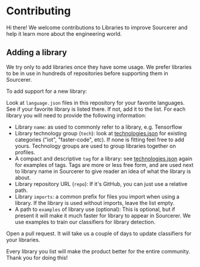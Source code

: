 # Contributing

Hi there! We welcome contributions to Libraries to improve Sourcerer and help it learn more about the engineering world.

## Adding a library

We try only to add libraries once they have some usage. We prefer libraries to be in use in hundreds of repositories before supporting them in Sourcerer.

To add support for a new library:

Look at `language.json` files in this repository for your favorite languages. See if your favorite library is listed there. If not, add it to the list. For each library you will need to provide the following information:

* Library `name`: as used to commonly refer to a library, e.g. Tensorflow
* Library technology group (`tech`): look at [technologies.json](technologies.json) for existing categories ("iot", "faster-code", etc). If none is fitting feel free to add yours. Technology groups are used to group libraries together on profiles.
* A compact and descriptive `tag` for a library: see [technologies.json](technologies.json) again for examples of tags. Tags are more or less free form, and are used next to library name in Sourcerer to give reader an idea of what the library is about.
* Library repository URL (`repo`): If it's GitHub, you can just use a relative path.
* Library `imports`: a common prefix for files you import when using a library. If the library is used without imports, leave the list empty.
* A path to `examples` of library use (optional): This is optional, but if present it will make it much faster for library to appear in Sourcerer. We use examples to train our classifiers for library detection.

Open a pull request. It will take us a couple of days to update classifiers for your libraries.

Every library you list will make the product better for the entire community. Thank you for doing this!

